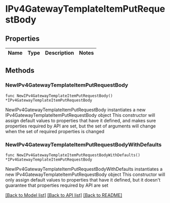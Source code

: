 # IPv4GatewayTemplateItemPutRequestBody

## Properties

Name | Type | Description | Notes
------------ | ------------- | ------------- | -------------

## Methods

### NewIPv4GatewayTemplateItemPutRequestBody

`func NewIPv4GatewayTemplateItemPutRequestBody() *IPv4GatewayTemplateItemPutRequestBody`

NewIPv4GatewayTemplateItemPutRequestBody instantiates a new IPv4GatewayTemplateItemPutRequestBody object
This constructor will assign default values to properties that have it defined,
and makes sure properties required by API are set, but the set of arguments
will change when the set of required properties is changed

### NewIPv4GatewayTemplateItemPutRequestBodyWithDefaults

`func NewIPv4GatewayTemplateItemPutRequestBodyWithDefaults() *IPv4GatewayTemplateItemPutRequestBody`

NewIPv4GatewayTemplateItemPutRequestBodyWithDefaults instantiates a new IPv4GatewayTemplateItemPutRequestBody object
This constructor will only assign default values to properties that have it defined,
but it doesn't guarantee that properties required by API are set


[[Back to Model list]](../README.md#documentation-for-models) [[Back to API list]](../README.md#documentation-for-api-endpoints) [[Back to README]](../README.md)


